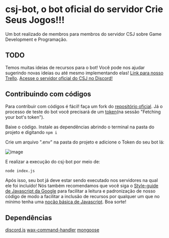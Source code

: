 # csj-bot, o bot oficial do servidor Crie Seus Jogos!!!
Um bot realizado de membros para membros do servidor CSJ sobre Game Development e Programação.

## TODO
Temos muitas ideias de recursos para o bot! Você pode nos ajudar sugerindo novas ideias ou até mesmo implementando elas!
[Link para nosso Trello](https://trello.com/b/omGqawnB/csj-bot).
[Acesse o servidor oficial do CSJ no Discord!](https://discord.gg/VDGd2zA)

## Contribuindo com códigos

Para contribuir com códigos é fácil! faça um fork do [repositório oficial](https://github.com/csj-bot/csj-bot). 
Já o processo de teste do bot você precisará de um [token](https://github.com/reactiflux/discord-irc/wiki/Creating-a-discord-bot-&-getting-a-token)(na sessão "Fetching your bot's token").

Baixe o código. Instale as dependências abrindo o terminal na pasta do projeto e digitando `npm i`

Crie um arquivo ".env" na pasta do projeto e adicione o Token do seu bot lá:

![image](https://user-images.githubusercontent.com/72351688/122563784-00243780-d01b-11eb-8f5d-9929f87a35ec.png)

E realizar a execução do csj-bot por meio de:

```bash
node index.js
```

Após isso, seu bot já deve estar sendo executado nos servidores na qual ele foi incluído! Nós também recomendamos que você siga o [Style-guide de Javascript da Google](https://google.github.io/styleguide/jsguide.html) para facilitar a leitura e padronização de nosso código de modo a facilitar a inclusão de recursos por qualquer um que no mínimo tenha uma [noção básica de Javascript](https://developer.mozilla.org/pt-BR/docs/Learn/Getting_started_with_the_web/JavaScript_basics). Boa sorte!

## Dependências
[discord.js](https://www.npmjs.com/package/discord.js)
[wax-command-handler](https://www.npmjs.com/package/wax-command-handler)
[mongoose](https://www.npmjs.com/package/mongoose)
